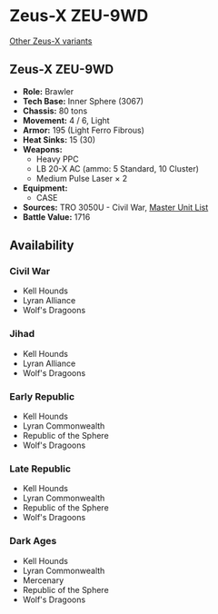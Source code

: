 # Zeus-X ZEU-9WD

[Other Zeus-X variants](../zeus-x.md)

## Zeus-X ZEU-9WD
- **Role:** Brawler
- **Tech Base:** Inner Sphere (3067)
- **Chassis:** 80 tons
- **Movement:** 4 / 6, Light
- **Armor:** 195 (Light Ferro Fibrous)
- **Heat Sinks:** 15 (30)
- **Weapons:**
  - Heavy PPC
  - LB 20-X AC (ammo: 5 Standard, 10 Cluster)
  - Medium Pulse Laser × 2
- **Equipment:**
  - CASE
- **Sources:** TRO 3050U - Civil War, [Master Unit List](http://masterunitlist.info/Unit/Details/3646/zeus-x-zeu-9wd)
- **Battle Value:** 1716

## Availability

### Civil War
- Kell Hounds
- Lyran Alliance
- Wolf's Dragoons

### Jihad
- Kell Hounds
- Lyran Alliance
- Wolf's Dragoons

### Early Republic
- Kell Hounds
- Lyran Commonwealth
- Republic of the Sphere
- Wolf's Dragoons

### Late Republic
- Kell Hounds
- Lyran Commonwealth
- Republic of the Sphere
- Wolf's Dragoons

### Dark Ages
- Kell Hounds
- Lyran Commonwealth
- Mercenary
- Republic of the Sphere
- Wolf's Dragoons

